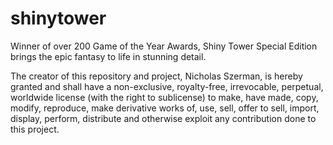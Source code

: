 # shinytower
Winner of over 200 Game of the Year Awards, Shiny Tower Special Edition brings the epic fantasy to life in stunning detail.


The creator of this repository and project, Nicholas Szerman, is hereby granted and shall have a non-exclusive, royalty-free, irrevocable, perpetual, worldwide license (with the right to sublicense) to make, have made, copy, modify, reproduce, make derivative works of, use, sell, offer to sell, import, display, perform, distribute and otherwise exploit any contribution done to this project.
